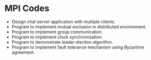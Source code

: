 # MPI Codes
* Design chat server application with multiple clients.
* Program to implement mutual exclusion in distributed environment.
* Program to implement group communication.
* Program to implement clock synchronization.
* Program to demonstrate leader election algorithm.
* Program to implement fault tolerance mechanism using Byzantine agreement.
